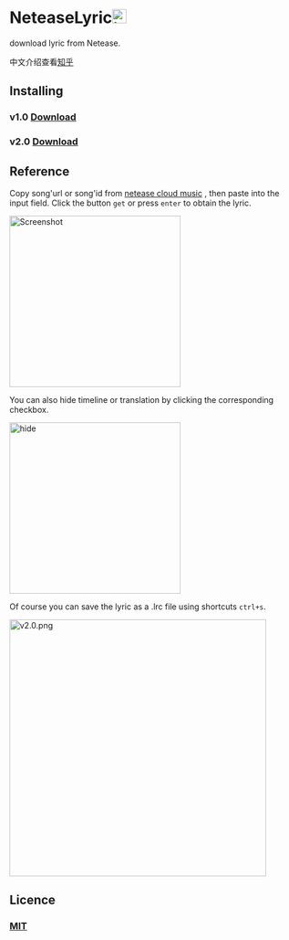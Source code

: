 # NeteaseLyric<img src="https://ss2.baidu.com/6ONYsjip0QIZ8tyhnq/it/u=420355667,752750136&fm=58" alt="icon" title="icon" width = "25">

download lyric from Netease.

中文介绍查看[知乎](https://www.zhihu.com/question/27638171/answer/217582659)

## Installing
### v1.0 [Download](https://github.com/LewisTian/NeteaseLyric/releases/tag/v1.0)
### v2.0 [Download](https://github.com/LewisTian/NeteaseLyric/releases/tag/v2.0)

## Reference
Copy song'url or song'id from [netease cloud music](http://music.163.com/) , then paste into the input field. 
Click the button `get` or press `enter` to obtain the lyric.

<img src="https://pic3.zhimg.com/v2-084637bccfd7b7b99cab75da37305f72_b.png" width="300" alt="Screenshot" title="Screenshot"/>

You can also hide timeline or translation by clicking the corresponding checkbox.

<img src="https://pic3.zhimg.com/v2-1f66b0f451e28a6fe0740eb186d13f56_b.png" width="300" alt="hide" title="hide"/>

Of course you can save the lyric as a .lrc file using shortcuts `ctrl+s`.

<img src="https://i.loli.net/2017/09/30/59cf082354a39.png" alt="v2.0.png" title="v2.0.png" width="450" />

## Licence

### [MIT](https://github.com/LewisTian/NeteaseLyric/blob/master/LICENSE)
